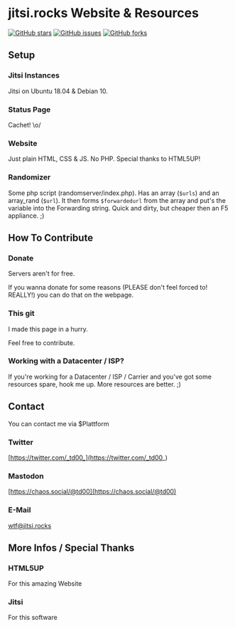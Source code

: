 # jitsi.rocks Website & Resources
[![GitHub stars](https://img.shields.io/github/stars/td00/jitsi.rocks)](https://github.com/td00/jitsi.rocks/stargazers)
[![GitHub issues](https://img.shields.io/github/issues/td00/jitsi.rocks)](https://github.com/td00/jitsi.rocks/issues)
[![GitHub forks](https://img.shields.io/github/forks/td00/jitsi.rocks)](https://github.com/td00/jitsi.rocks/network)


## Setup
### Jitsi Instances
Jitsi on Ubuntu 18.04 & Debian 10.
### Status Page
Cachet! \o/
### Website
Just plain HTML, CSS & JS. No PHP.
Special thanks to HTML5UP!
### Randomizer
Some php script (randomserver/index.php).
Has an array (`$urls`) and an array_rand (`$url`).
It then forms `$forwardedurl` from the array and put's the variable into the Forwarding string.
Quick and dirty, but cheaper then an F5 appliance. ;)

## How To Contribute

### Donate
Servers aren't for free.

If you wanna donate for some reasons (PLEASE don't feel forced to! REALLY!) you can do that on the webpage.

### This git
I made this page in a hurry.

Feel free to contribute.

### Working with a Datacenter / ISP?
If you're working for a Datacenter /  ISP  /  Carrier and you've got some resources spare, hook me up.
More resources are better. ;)

##  Contact

You can contact me via $Plattform

### Twitter
[https://twitter.com/_td00_](https://twitter.com/_td00_)

### Mastodon
[https://chaos.social/@td00](https://chaos.social/@td00)

### E-Mail
[wtf@jitsi.rocks](mailto:wtf@jitsi.rocks)

## More Infos / Special Thanks

### HTML5UP
For this amazing Website

### Jitsi
For this software
